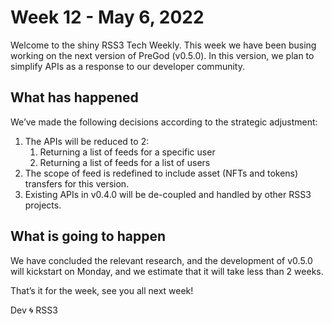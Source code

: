 # Week 12 - May 6, 2022

Welcome to the shiny RSS3 Tech Weekly. This week we have been busing working on the next version of PreGod (v0.5.0). In this version, we plan to simplify APIs as a response to our developer community.

## What has happened

We’ve made the following decisions according to the strategic adjustment:

1. The APIs will be reduced to 2:
    1. Returning a list of feeds for a specific user
    2. Returning a list of feeds for a list of users
2. The scope of feed is redefined to include asset (NFTs and tokens) transfers for this version.
3. Existing APIs in v0.4.0 will be de-coupled and handled by other RSS3 projects.

## What is going to happen

We have concluded the relevant research, and the development of v0.5.0 will kickstart on Monday, and we estimate that it will take less than 2 weeks.

That’s it for the week, see you all next week!

Dev 🌀 RSS3
